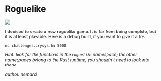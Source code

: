 # Roguelike
![](https://img.shields.io/badge/legend-gray)

I decided to create a new roguelike game. It is far from being complete, but it is at least playable. Here is a debug build, if you want to give it a try.

`nc challenges.crysys.hu 5008`

*Hint: look for the functions in the `roguelike` namespace; the other namespaces belong to the Rust runtime, you shouldn't need to look into those.*

*author: nemarci*